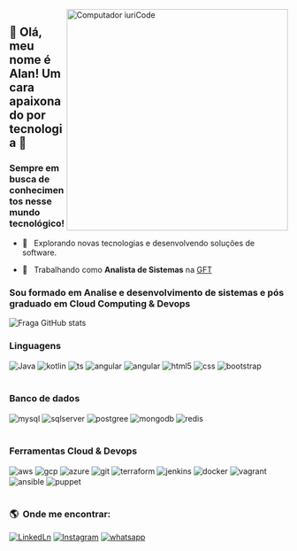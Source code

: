 
<img src="https://raw.githubusercontent.com/MicaelliMedeiros/micaellimedeiros/master/image/computer-illustration.png" min-width="400px" max-width="400px" width="400px" align="right" alt="Computador iuriCode">

## 💜 Olá, meu nome é <strong>Alan!</strong> Um cara apaixonado por tecnologia 👋   
### Sempre em busca de conhecimentos nesse mundo tecnológico! 

- 🤔 &nbsp; Explorando novas tecnologias e desenvolvendo soluções de software.

- 💼 &nbsp; Trabalhando como **Analista de Sistemas** na <a href="https://www.linkedin.com/company/gft-group/?originalSubdomain=br">GFT</a>




### Sou formado em <b>Analise e desenvolvimento de sistemas</b> e pós graduado em <b>Cloud Computing & Devops</b>

![Fraga GitHub stats](https://github-readme-stats.vercel.app/api?username=AllanMakau&show_icons=true&theme=merko&count_private=true)



###  Linguagens 

<div style="display: inline_block">

  <img align="center" alt="Java" src="https://img.shields.io/badge/Java-ED8B00?style=for-the-badge&logo=openjdk&logoColor=white"/>
  <img align="center" alt="kotlin" src="https://img.shields.io/badge/Kotlin-0095D5?&style=for-the-badge&logo=kotlin&logoColor=white"/>
  <img align="center" alt="ts" src="https://img.shields.io/badge/TypeScript-007ACC?style=for-the-badge&logo=typescript&logoColor=white" />
  <img align="center" alt="angular" src="https://img.shields.io/badge/Angular-DD0031?style=for-the-badge&logo=angular&logoColor=white"/>
  <img align="center" alt="angular" src="https://img.shields.io/badge/Material--UI-0081CB?style=for-the-badge&logo=material-ui&logoColor=white"/>
  <img align="center" alt="html5" src="https://img.shields.io/badge/HTML5-E34F26?style=for-the-badge&logo=html5&logoColor=white" />
  <img align="center" alt="css" src="https://img.shields.io/badge/CSS3-1572B6?style=for-the-badge&logo=css3&logoColor=white" />
  <img align="center" alt="bootstrap" src="https://img.shields.io/badge/Bootstrap-563D7C?style=for-the-badge&logo=bootstrap&logoColor=white" />

</div><br/>

###  Banco de dados 

<div style="display: inline_block">

  <img align="center" alt="mysql" src="https://img.shields.io/badge/MySQL-00000F?style=for-the-badge&logo=mysql&logoColor=white"/>
  <img align="center" alt="sqlserver" src="https://img.shields.io/badge/Microsoft_SQL_Server-CC2927?style=for-the-badge&logo=microsoft-sql-server&logoColor=white"/>
  <img align="center" alt="postgree" src="https://img.shields.io/badge/PostgreSQL-316192?style=for-the-badge&logo=postgresql&logoColor=white" />
  <img align="center" alt="mongodb" src="https://img.shields.io/badge/MongoDB-4EA94B?style=for-the-badge&logo=mongodb&logoColor=white"/>
  <img align="center" alt="redis" src="https://img.shields.io/badge/Redis-D9281A?style=for-the-badge&logo=redis&logoColor=white"/>

  


</div><br/>

###  Ferramentas Cloud & Devops

<div style="display: inline_block">

  <img align="center" alt="aws" src="https://img.shields.io/badge/Amazon_AWS-232F3E?style=for-the-badge&logo=amazon-aws&logoColor=white"/>
  <img align="center" alt="gcp" src="https://img.shields.io/badge/Google_Cloud-4285F4?style=for-the-badge&logo=google-cloud&logoColor=white"/>
  <img align="center" alt="azure" src="https://img.shields.io/badge/Terraform-7B42BC?style=for-the-badge&logo=terraform&logoColor=white" />
  <img align="center" alt="git" src="https://img.shields.io/badge/Git-E34F26?style=for-the-badge&logo=git&logoColor=white" />
  <img align="center" alt="terraform" src="https://img.shields.io/badge/Microsoft_Azure-0089D6?style=for-the-badge&logo=microsoft-azure&logoColor=white" />
  <img align="center" alt="jenkins" src="https://img.shields.io/badge/Jenkins-D24939?style=for-the-badge&logo=Jenkins&logoColor=white" />
  <img align="center" alt="docker" src="https://img.shields.io/badge/Docker-2496ED?style=for-the-badge&logo=docker&logoColor=white" />
  <img align="center" alt="vagrant" src="https://img.shields.io/badge/Vagrant-2966CE?style=for-the-badge&logo=vagrant&logoColor=white" />
  <img align="center" alt="ansible" src="https://img.shields.io/badge/Ansible-000000?style=for-the-badge&logo=Ansible&logoColor=white" />
  <img align="center" alt="puppet" src="https://img.shields.io/badge/Puppet-FFAD19?style=for-the-badge&logo=puppet&logoColor=black" />

</div><br/>

<h3> 🌎 &nbsp;Onde me encontrar: </h3> 

[![LinkedLn](https://img.shields.io/badge/LinkedIn-0077B5?style=for-the-badge&logo=linkedin&logoColor=white)](https://www.linkedin.com/in/alan-lima-dev/)
[![Instagram](https://img.shields.io/badge/Instagram-E4405F?style=for-the-badge&logo=instagram&logoColor=white)](https://instagram.com/allan.makau)
[![whatsapp](https://img.shields.io/badge/WhatsApp-25D366?style=for-the-badge&logo=whatsapp&logoColor=white)](https://wa.me/5571991637645)

